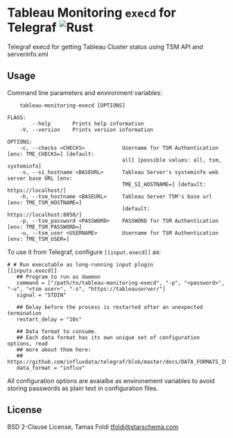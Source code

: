 # Tableau Monitoring `execd` for Telegraf  ![Rust](https://github.com/tfoldi/tableau-monitoring-execd/workflows/Rust/badge.svg)

Telegraf execd for getting Tableau Cluster status using TSM API and serverinfo.xml


## Usage

Command line parameters and environment variables:

```
    tableau-monitoring-execd [OPTIONS]

FLAGS:
        --help       Prints help information
    -V, --version    Prints version information

OPTIONS:
    -c, --checks <CHECKS>            Username for TSM Authentication [env: TME_CHECKS=] [default:
                                     all] [possible values: all, tsm, systeminfo]
    -s, --si_hostname <BASEURL>      Tableau Server's systeminfo web server base URL [env:
                                     TME_SI_HOSTNAME=] [default: https://localhost/]
    -h, --tsm_hostname <BASEURL>     Tableau Server TSM's base url [env: TME_TSM_HOSTNAME=]
                                     [default: https://localhost:8850/]
    -p, --tsm_password <PASSWORD>    PASSWORD for TSM Authentication [env: TME_TSM_PASSWORD=]
    -u, --tsm_user <USERNAME>        Username for TSM Authentication [env: TME_TSM_USER=]
```

To use it from Telegraf, configure `[[input.execd]]` as:

```
# # Run executable as long-running input plugin
[[inputs.execd]]
   ## Program to run as daemon
   command = ["/path/to/tableau-monitoring-execd", "-p", "<password>", "-u", "<tsm user>", "-s", "https://tableauserver/"]
   signal = "STDIN"

   ## Delay before the process is restarted after an unexpected termination
   restart_delay = "10s"

   ## Data format to consume.
   ## Each data format has its own unique set of configuration options, read
   ## more about them here:
   ## https://github.com/influxdata/telegraf/blob/master/docs/DATA_FORMATS_INPUT.md
   data_format = "influx"
```

All configuration options are avaialbe as environement variables to avoid storing passwords as plain text in configuration files.

## License

BSD 2-Clause License, Tamas Foldi <tfoldi@starschema.com>
